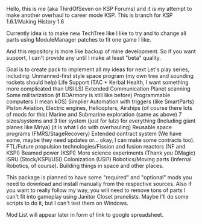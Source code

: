 Hello, this is me (aka ThirdOfSeven on KSP Forums) and it is my attempt to make another overhaul to career mode KSP.
This is branch for KSP 1.6.1/Making History 1.6

Currently idea is to make new TechTree like I like to try and to change all parts using ModuleManager patches to fit one game I like.

And this repository is more like backup of mine development. So if you want support, I can't provide any until I make at least "beta" quality.

Goal is to create pack to implement all my ideas for next Let's play series, including:
Unmanned-first style space program (my own tree and sounding rockets should help)
Life Support (TAC + Kerbal Health, I want something more complicated than USI LS)
Extended Communication
Planet scanning
Some militarization (if BDArmory is still like before)
Programmable computers (I mean kOS)
Simplier Automation with triggers (like SmartParts)
Piston Aviation, Electric engines, Helicopters, Airships (of course there lots of mods for this)
Marine and Submarine exploration (same as above)
7 sizes/systems and 3 tier system (just for lulz) for everything (Including giant planes like Mriya) (it is what I do with overhauling)
Reusable space programs (FMRS/StageRecovery)
Extended contract system (We have some, maybe they need updates or... okay, I can make some contracts too).
FTL/Future propulsion technologies/Fission and fusion reactors (NF and KSPI)
Beamed power (KSPI)
More science experiments (Thank you DMagic)
ISRU (Stock/KSPI/USI)
Colonization (USI?)
Robotics/Moving parts (Infernal Robotics, of course).
Building things in space and other places.

This package is planned to have some "required" and "optional" mods you need to download and install manually from the respective sources.
Also if you want to really follow my way, you will need to remove tons of parts I can't fit into gameplay using Janitor Closet prunelists. 
Maybe I'll do some scripts to do it, but I can't test them on Windows.

Mod List will appear later in form of link to google spreadsheet.
